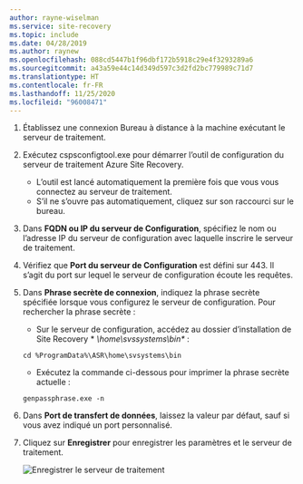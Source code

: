 ```yaml
---
author: rayne-wiselman
ms.service: site-recovery
ms.topic: include
ms.date: 04/28/2019
ms.author: raynew
ms.openlocfilehash: 088cd5447b1f96dbf172b5918c29e4f3293289a6
ms.sourcegitcommit: a43a59e44c14d349d597c3d2fd2bc779989c71d7
ms.translationtype: HT
ms.contentlocale: fr-FR
ms.lasthandoff: 11/25/2020
ms.locfileid: "96008471"
---
```

1. Établissez une connexion Bureau à distance à la machine exécutant le serveur de traitement. 
2. Exécutez cspsconfigtool.exe pour démarrer l’outil de configuration du serveur de traitement Azure Site Recovery.
    - L’outil est lancé automatiquement la première fois que vous vous connectez au serveur de traitement.
    - S’il ne s’ouvre pas automatiquement, cliquez sur son raccourci sur le bureau.

3. Dans **FQDN ou IP du serveur de Configuration**, spécifiez le nom ou l’adresse IP du serveur de configuration avec laquelle inscrire le serveur de traitement.
4. Vérifiez que **Port du serveur de Configuration** est défini sur 443. Il s’agit du port sur lequel le serveur de configuration écoute les requêtes.
5. Dans **Phrase secrète de connexion**, indiquez la phrase secrète spécifiée lorsque vous configurez le serveur de configuration. Pour rechercher la phrase secrète :
    -  Sur le serveur de configuration, accédez au dossier d’installation de Site Recovery * *\home\svssystems\bin\** :
    ```
    cd %ProgramData%\ASR\home\svsystems\bin
    ```
    - Exécutez la commande ci-dessous pour imprimer la phrase secrète actuelle :
    ```
    genpassphrase.exe -n
    ```

6. Dans **Port de transfert de données**, laissez la valeur par défaut, sauf si vous avez indiqué un port personnalisé.

7. Cliquez sur **Enregistrer** pour enregistrer les paramètres et le serveur de traitement.

    
    ![Enregistrer le serveur de traitement](./media/site-recovery-vmware-register-process-server/register-ps.png)
